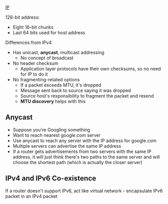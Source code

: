 [IP](IP.md)

128-bit address:
- Eight 16-bit chunks
- Last 64 bits used for host address

Differences from IPv4
- Has unicast, **anycast**, multicast addressing
	- No concept of broadcast
- No header checksum
	- Application layer protocols have their own checksums, so no need for IP to do it
- No fragmenting-related options
	- If a packet exceeds MTU, it's dropped
	- Message sent back to source saying it was dropped
	- Source host's responsibility to fragment the packet and resend
	- **MTU discovery** helps with this

## Anycast

- Suppose you're Googling something
- Want to reach nearest google.com server
- Use anycast to reach any server with the IP address for google.com
- Multiple servers can advertise the same IP address
- If a router gets advertisements from two servers with the same IP address, it will just think there's two paths to the same server and will choose the shortest path (which is actually the closer server)

## IPv4 and IPv6 Co-existence

If a router doesn't support IPv6, act like virtual network - encapsulate IPv6 packet in an IPv4 packet
